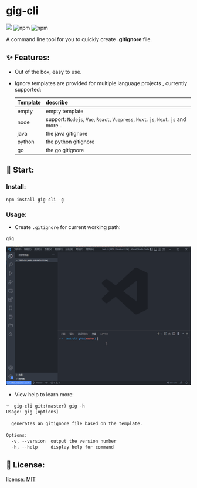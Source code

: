 # gig-cli

![](https://img.shields.io/badge/node-%3E%3D14.0.0-green) ![npm](https://img.shields.io/npm/dt/gig-cli) ![npm](https://img.shields.io/npm/v/gig-cli?label=version)

A command line tool for you to quickly create **.gitignore** file.

## ✨ Features:

- Out of the box, easy to use.
- Ignore templates are provided for multiple language projects , currently supported:

  | Template | describe                                                                        |
  | -------- | ------------------------------------------------------------------------------- |
  | empty    | empty template                                                                  |
  | node     | support: `Nodejs`, `Vue`, `React`, `Vuepress`, `Nuxt.js`, `Next.js` and more... |
  | java     | the java gitignore                                                              |
  | python   | the python gitignore                                                            |
  | go       | the go gitignore                                                                |

## 🌈 Start:

### Install:

```shell
npm install gig-cli -g
```

### Usage:

- Create `.gitignore` for current working path:

```shell
gig
```

![](https://raw.githubusercontent.com/mihu915/picgo-images/master/images202302021821942.gif)

- View help to learn more:

```shell
➜  gig-cli git:(master) gig -h
Usage: gig [options]

  generates an gitignore file based on the template.

Options:
  -v, --version  output the version number
  -h, --help     display help for command
```

## 📃 License:

license: [MIT](https://github.com/loclink/gig-cli/blob/master/license)
